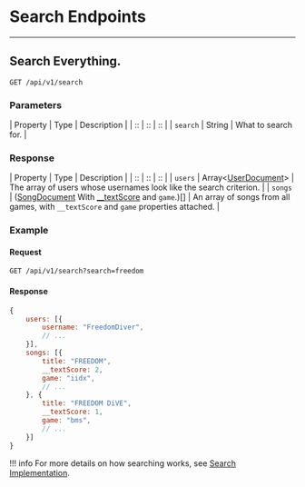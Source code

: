 # Search Endpoints

*****

## Search Everything.

`GET /api/v1/search`

### Parameters

| Property | Type | Description |
| :: | :: | :: |
| `search` | String | What to search for. |

### Response

| Property | Type | Description |
| :: | :: | :: |
| `users` | Array&lt;[UserDocument](../../schemas/user.md)&gt; | The array of users whose usernames look like the search criterion. |
| `songs` | ([SongDocument](../../schemas/song.md) With [__textScore](../../codebase/implementation-details/search.md) and `game`.)[] | An array of songs from all games, with `__textScore` and `game` properties attached. |

### Example

#### Request
```
GET /api/v1/search?search=freedom
```

#### Response

```js
{
	users: [{
		username: "FreedomDiver",
		// ...
	}],
	songs: [{
		title: "FREEDOM",
		__textScore: 2,
		game: "iidx",
		// ...
	}, {
		title: "FREEDOM DiVE",
		__textScore: 1,
		game: "bms",
		// ...
	}]
}
```

!!! info
	For more details on how searching works, see [Search Implementation](../../codebase/implementation-details/search.md).
